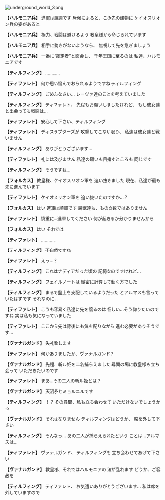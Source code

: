 
![underground_world_3.png](../images/backgrounds/underground_world_3.png)

**【ハルモニア兵】**
進軍は順調です
斥候によると、この先の建物に
ケイオスリオン兵の姿があると

**【ハルモニア兵】**
極力、戦闘は避けるよう
教皇様から命じられています

**【ハルモニア兵】**
相手に動きがないようなら、
無視して先を急ぎましょう

**【ハルモニア兵】**
一番に“裁定者”と面会し、
千年王国に至るのは
私達、ハルモニアです

**【ティルフィング】**
…………

**【ティファレト】**
何か思い悩んでおられるようですね
ティルフィング

**【ティルフィング】**
ごめんなさい…
レーヴァ達のことを考えていました

**【ティルフィング】**
ティファレト、
先程もお願いしましたけれど、
もし彼女達と出会っても戦闘は…

**【ティファレト】**
安心して下さい、ティルフィング

**【ティファレト】**
ディスラプターズが
攻撃してこない限り、
私達は彼女達と戦いません

**【ティルフィング】**
ありがとうございます…

**【ティファレト】**
礼には及びません
私達の願いも目指すところも
同じです

**【ティルフィング】**
そうですね…

**【フォルカス】**
教皇様、ケイオスリオン軍を
追い抜きました
現在、私達が最も先に進んでいます

**【ティファレト】**
ケイオスリオン軍を
追い抜いたのですか…？

**【フォルカス】**
はい
進軍は順調です
魔獣達も、ものの数ではありません

**【ティファレト】**
慎重に…進軍してください
何が起きるか分かりませんから

**【フォルカス】**
はい
それでは

**【ティファレト】**
…………

**【ティルフィング】**
不自然ですね

**【ティファレト】**
えっ…？

**【ティルフィング】**
これはナディアだった頃の
記憶なのですけれど…

**【ティルフィング】**
フェイルノートは
緻密に計算して動く方でした

**【ティルフィング】**
まるで盤上を支配しているようだった
とアルマスも言っていたはずです
それなのに…

**【ティファレト】**
こうも容易く私達に先を譲るのは
怪しい…そう仰りたいのですね
実は私も気になっていました

**【ティファレト】**
ここから先は背後にも気を配りながら
進む必要がありそうです…

**【ヴァナルガンド】**
失礼致します

**【ティファレト】**
何かありましたか、ヴァナルガンド？

**【ヴァナルガンド】**
先程、斬ル姫を二名捕らえました
尋問の場に教皇様も立ち会って
いただきたいのです

**【ティファレト】**
まあ…その二人の斬ル姫とは？

**【ヴァナルガンド】**
天沼矛とミョルニルです

**【ティルフィング】**
！？
その尋問、私も立ち会わせて
いただけないでしょうかっ

**【ヴァナルガンド】**
それはなりません
ティルフィングはどうか、
席を外して下さい

**【ティルフィング】**
そんなっ…
あの二人が捕らえられたという
ことは…アルマスは…

**【ティファレト】**
ヴァナルガンド、
ティルフィングも
立ち会わせてあげて下さい

**【ヴァナルガンド】**
教皇様、それではハルモニアの
法が乱れます
どうか、ご容赦を

**【ティルフィング】**
ティファレト、
お気遣いありがとうございます…
私は席を外していますので